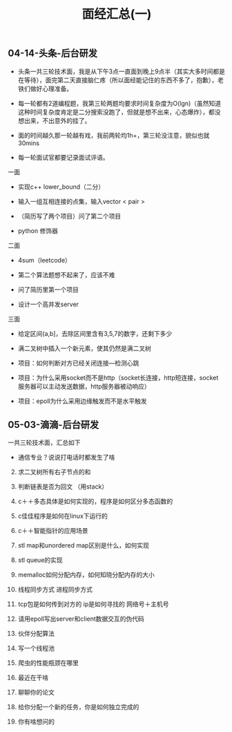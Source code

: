 ﻿---
layout: post
title: "面经汇总(一)"
tags: [面试]
---

## 04-14-头条-后台研发

- 头条一共三轮技术面，我是从下午3点一直面到晚上9点半（其实大多时间都是在等待），面完第二天直接脑仁疼（所以面经能记住的东西不多了，抱歉），老铁们做好心理准备。

- 每一轮都有2道编程题，我第三轮两题均要求时间复杂度为O(lgn)（虽然知道这种时间复杂度肯定是二分搜索没跑了，但就是想不出来，心态爆炸），都没想出来，不出意外的挂了。

- 面的时间越久那一轮越有戏，我前两轮均1h+，第三轮没注意，貌似也就30mins

- 每一轮面试官都要记录面试评语。

一面

- 实现c++ lower_bound（二分）

- 输入一组互相连接的点集，输入vector < pair >
- （简历写了两个项目）问了第二个项目
- python 修饰器

二面

- 4sum（leetcode）

- 第二个算法题想不起来了，应该不难

- 问了简历里第一个项目

- 设计一个高并发server

三面

- 给定区间(a,b]，去除区间里含有3,5,7的数字，还剩下多少

- 满二叉树中插入一个新元素，使其仍然是满二叉树

- 项目：如何判断对方已经关闭连接—检测心跳

- 项目：为什么采用socket而不是http（socket长连接，http短连接，socket 服务器可以主动发送数据，http服务器被动响应）

- 项目：epoll为什么采用边缘触发而不是水平触发

## 05-03-滴滴-后台研发

一共三轮技术面，汇总如下

+ 通信专业？说说打电话时都发生了啥
  
2. 求二叉树所有右子节点的和  

3. 判断链表是否为回文 （用stack）

4. c＋＋多态具体是如何实现的，程序是如何区分多态函数的  

5. c佳佳程序是如何在linux下运行的  

6. c＋＋智能指针的应用场景  

7. stl map和unordered map区别是什么，如何实现  

8. stl queue的实现  

9. memalloc如何分配内存，如何知晓分配内存的大小  

10. 线程同步方式 进程同步方式  

11. tcp包是如何传到对方的 ip是如何寻找的 网络号＋主机号  

12. 请用epoll写出server和client数据交互的伪代码  

13. 伙伴分配算法  

14. 写一个线程池  

15. 爬虫的性能瓶颈在哪里  

16. 最近在干啥  

17. 聊聊你的论文  

18. 给你分配一个新的任务，你是如何独立完成的  

19. 你有啥想问的  
